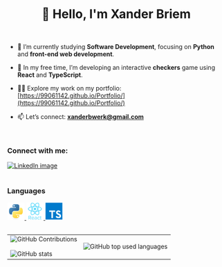 <h1 
    align="center"
>
    👋 Hello, I'm Xander Briem
</h1>

<br>

- 🌱 I’m currently studying **Software Development**, focusing on **Python** and **front-end web development**.

- 🔭 In my free time, I’m developing an interactive **checkers** game using **React** and **TypeScript**.

- 👨‍💻 Explore my work on my portfolio: [https://99061142.github.io/Portfolio/](https://99061142.github.io/Portfolio/)

- 📫 Let’s connect: **xanderbwerk@gmail.com**

<br>

<!-- Links to websites where people can connect with me -->
<h3>
    Connect with me:
</h3>
<div>
	<!-- LinkedIn -->
    <a
        href="https://linkedin.com/in/xander-briem"
        target="blank"
    >
        <img
            src="https://raw.githubusercontent.com/rahuldkjain/github-profile-readme-generator/master/src/images/icons/Social/linked-in-alt.svg"
            alt="LinkedIn image"
            height="30"
            width="40"
        />
    </a>
</div>

<br>

<!-- Show images of the programming languages which I am using within my projects -->
<h3>
    Languages
</h3>
<div>
	<!-- Python -->
    <a
        href="https://www.python.org"
        target="_blank"
        rel="noreferrer"
    >
        <img
            src="https://raw.githubusercontent.com/devicons/devicon/master/icons/python/python-original.svg"
            alt="Python programming language image"
            width="40"
            height="40"
        />
    </a>
	<!-- React -->
    <a
        href="https://reactjs.org/"
        target="_blank"
        rel="noreferrer"
    >
        <img
            src="https://raw.githubusercontent.com/devicons/devicon/master/icons/react/react-original-wordmark.svg"
            alt="React programming library image" 
            width="40"
            height="40"
        />
    </a>
	<!-- TypeScript -->
    <a
        href="https://www.typescriptlang.org/"
        target="_blank"
        rel="noreferrer"
    >
        <img 
            src="https://raw.githubusercontent.com/devicons/devicon/master/icons/typescript/typescript-original.svg"
            alt="TypeScript programming language image"
            width="40"
            height="40"
        />
    </a>
</div>

<br>

<!-- Show the stats of my GitHub -->
<table>
	<tr
		border="0"
	>
		<td>
			<!-- Contributions (total commits and current/longest commit streak -->
			<img
				src="https://github-readme-streak-stats.herokuapp.com/?user=99061142&locale=en&theme=radical"
				alt="GitHub Contributions"
			/>
			<br>
			<br>
			<!-- Global GitHub stats (total commits past year, total earned stars, etc) -->
			<img
				width="100%"
				src="https://github-readme-stats.vercel.app/api?username=99061142&show_icons=true&locale=en&theme=radical"
				alt="GitHub stats"
			/>
		</td>
		<td>
			<!-- Pie chart of the top languages I used within my public projects -->
			<img
				src="https://github-readme-stats.vercel.app/api/top-langs/?username=99061142&layout=pie&locale=en&theme=radical"
				alt="GitHub top used languages"
			/>
		</td>
	</tr>
</table>
